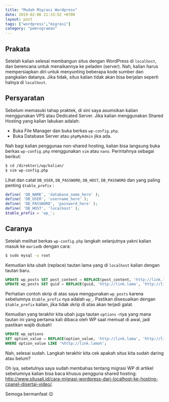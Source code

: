 ```yaml
---
title: "Mudah Migrasi Wordpress"
date: 2019-02-06 21:33:52 +0700
layout: post
tags: ["wordpress","migrasi"]
category: "pemrograman"
---
```


## Prakata

Setelah kalian selesai membangun situs dengan WordPress di `localhost`, dan berencana untuk menaikannya ke peladen (server). Nah, kalian harus mempersiapkan diri untuk menyunting beberapa kode sumber dan pangkalan datanya. Jika tidak, situs kalian tidak akan bisa berjalan seperti halnya di `localhost`.

## Persyaratan

Sebelum memasuki tahap praktek, di sini saya asumsikan kalian menggunakan VPS atau Dedicated Server. Jika kalian menggunakan Shared Hosting yang kalian lakukan adalah:

- Buka File Manager dan buka berkas `wp-config.php`.
- Buka Database Server atau `phpMyAdmin` jika ada.

Nah bagi kalian penggunaa non-shared hosting, kalian bisa langsung buka berkas `wp-config.php` menggunakan `vim` atau `nano`. Perintahnya sebagai berikut:

```bash
$ cd /direktori/wp/kalian/
$ vim wp-config.php
```

Lihat dan catat `DB_USER`, `DB_PASSWORD`, `DB_HOST`, `DB_PASSWORD` dan yang paling penting `$table_prefix` :

```php
define( 'DB_NAME', 'database_name_here' );
define( 'DB_USER', 'username_here' );
define( 'DB_PASSWORD', 'password_here' );
define( 'DB_HOST', 'localhost' );
$table_prefix = 'wp_';
```

## Caranya

Setelah melihat berkas `wp-config.php` langkah selanjutnya yakni kalian masuk ke `mariadb` dengan cara:

```bash
$ sudo mysql -u root
```

Kemudian kita ubah (replace) tautan lama yang di `localhost` kalian dengan tautan baru.

```sql
UPDATE wp_posts SET post_content = REPLACE(post_content, 'http://link.lama', 'http://link.baru');
UPDATE wp_posts SET guid = REPLACE(guid, 'http://link.lama', 'http://link.baru');
```

Perhatian contoh skrip di atas saya menggunakan `wp_posts` karena sebelumnya `$table_prefix` nya adalah `wp_`. Pastikan disesuaikan dengan `$table_prefix` kalian, jika tidak skrip di atas akan terjadi galat.

Kemudian yang terakhir kita ubah juga tautan `options` -nya yang mana tautan ini yang pertama kali dibaca oleh WP saat memuat di awal, jadi pastikan wajib diubah!

```sql
UPDATE wp_options
SET option_value = REPLACE(option_value, 'http://link.lama', 'http://link.baru')
WHERE option_value LIKE '%http://link.lama%';
```

Nah, selesai sudah. Langkah terakhir kita cek apakah situs kita sudah daring atau belum?

Oh iya, sebetulnya saya sudah membahas tentang migrasi WP di artikel sebelumnya kalian bisa baca khusus pengguna shared hosting: <http://www.situsali.id/cara-migrasi-wordpress-dari-localhost-ke-hosting-cpanel-disertai-video/>.

Semoga bermanfaat 😉
